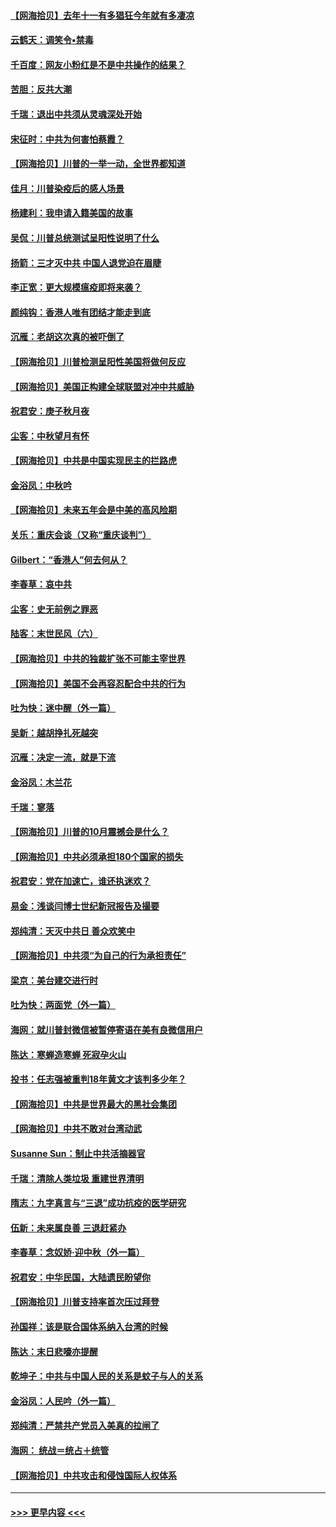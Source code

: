 #### [【网海拾贝】去年十一有多猖狂今年就有多凄凉](../pages/nsc993/n12463649.md?t=10091451) 
#### [云鹤天：调笑令▪禁毒](../pages/nsc993/n12462975.md?t=10091451) 
#### [千百度：网友小粉红是不是中共操作的结果？](../pages/nsc993/n12461025.md?t=10091451) 
#### [苦胆：反共大潮](../pages/nsc993/n12459469.md?t=10091451) 
#### [千瑞：退出中共须从灵魂深处开始](../pages/nsc993/n12459437.md?t=10091451) 
#### [宋征时：中共为何害怕蔡霞？](../pages/nsc993/n12459097.md?t=10091451) 
#### [【网海拾贝】川普的一举一动，全世界都知道](../pages/nsc993/n12458825.md?t=10091451) 
#### [佳月：川普染疫后的感人场景](../pages/nsc993/n12456994.md?t=10091451) 
#### [杨建利：我申请入籍美国的故事](../pages/nsc993/n12455635.md?t=10091451) 
#### [吴侃：川普总统测试呈阳性说明了什么](../pages/nsc993/n12451869.md?t=10091451) 
#### [扬箭：三才灭中共 中国人退党迫在眉睫](../pages/nsc993/n12451842.md?t=10091451) 
#### [李正宽：更大规模瘟疫即将来袭？](../pages/nsc993/n12451455.md?t=10091451) 
#### [颜纯钩：香港人唯有团结才能走到底](../pages/nsc993/n12450870.md?t=10091451) 
#### [沉雁：老胡这次真的被吓倒了](../pages/nsc993/n12449796.md?t=10091451) 
#### [【网海拾贝】川普检测呈阳性美国将做何反应](../pages/nsc993/n12449042.md?t=10091451) 
#### [【网海拾贝】美国正构建全球联盟对冲中共威胁](../pages/nsc993/n12446580.md?t=10091451) 
#### [祝君安：庚子秋月夜](../pages/nsc993/n12445870.md?t=10091451) 
#### [尘客：中秋望月有怀](../pages/nsc993/n12444632.md?t=10091451) 
#### [【网海拾贝】中共是中国实现民主的拦路虎](../pages/nsc993/n12443573.md?t=10091451) 
#### [金浴凤：中秋吟](../pages/nsc993/n12441773.md?t=10091451) 
#### [【网海拾贝】未来五年会是中美的高风险期](../pages/nsc993/n12440760.md?t=10091451) 
#### [关乐：重庆会谈（又称“重庆谈判”）](../pages/nsc993/n12437525.md?t=10091451) 
#### [Gilbert：“香港人”何去何从？](../pages/nsc993/n12435894.md?t=10091451) 
#### [李春草：哀中共](../pages/nsc993/n12435874.md?t=10091451) 
#### [尘客：史无前例之罪恶](../pages/nsc993/n12435762.md?t=10091451) 
#### [陆客：末世民风（六）](../pages/nsc993/n12435354.md?t=10091451) 
#### [【网海拾贝】中共的独裁扩张不可能主宰世界](../pages/nsc993/n12435151.md?t=10091451) 
#### [【网海拾贝】美国不会再容忍配合中共的行为](../pages/nsc993/n12433808.md?t=10091451) 
#### [吐为快：迷中醒（外一篇）](../pages/nsc993/n12433585.md?t=10091451) 
#### [吴新：越胡挣扎死越突](../pages/nsc993/n12433562.md?t=10091451) 
#### [沉雁：决定一流，就是下流](../pages/nsc993/n12432128.md?t=10091451) 
#### [金浴凤：木兰花](../pages/nsc993/n12432124.md?t=10091451) 
#### [千瑞：寥落](../pages/nsc993/n12432071.md?t=10091451) 
#### [【网海拾贝】川普的10月震撼会是什么？](../pages/nsc993/n12431624.md?t=10091451) 
#### [【网海拾贝】中共必须承担180个国家的损失](../pages/nsc993/n12428893.md?t=10091451) 
#### [祝君安：党在加速亡，谁还执迷欢？](../pages/nsc993/n12428652.md?t=10091451) 
#### [易金：浅谈闫博士世纪新冠报告及撮要](../pages/nsc993/n12426822.md?t=10091451) 
#### [郑纯清：天灭中共日 善众欢笑中](../pages/nsc993/n12426784.md?t=10091451) 
#### [【网海拾贝】中共须“为自己的行为承担责任”](../pages/nsc993/n12426067.md?t=10091451) 
#### [梁京：美台建交进行时](../pages/nsc993/n12424066.md?t=10091451) 
#### [吐为快：两面党（外一篇）](../pages/nsc993/n12424043.md?t=10091451) 
#### [海网：就川普封微信被暂停寄语在美有良微信用户](../pages/nsc993/n12424021.md?t=10091451) 
#### [陈达：寒蝉造寒蝉 死寂孕火山](../pages/nsc993/n12423958.md?t=10091451) 
#### [投书：任志强被重判18年黄文才该判多少年？](../pages/nsc993/n12423672.md?t=10091451) 
#### [【网海拾贝】中共是世界最大的黑社会集团](../pages/nsc993/n12423543.md?t=10091451) 
#### [【网海拾贝】中共不敢对台湾动武](../pages/nsc993/n12421418.md?t=10091451) 
#### [Susanne Sun：制止中共活摘器官](../pages/nsc993/n12419654.md?t=10091451) 
#### [千瑞：清除人类垃圾 重建世界清明](../pages/nsc993/n12419414.md?t=10091451) 
#### [隋志：九字真言与“三退”成功抗疫的医学研究](../pages/nsc993/n12419248.md?t=10091451) 
#### [伍新：未来属良善 三退赶紧办](../pages/nsc993/n12418496.md?t=10091451) 
#### [李春草：念奴娇·迎中秋（外一篇）](../pages/nsc993/n12418465.md?t=10091451) 
#### [祝君安：中华民国，大陆遗民盼望你](../pages/nsc993/n12418089.md?t=10091451) 
#### [【网海拾贝】川普支持率首次压过拜登](../pages/nsc993/n12418050.md?t=10091451) 
#### [孙国祥：该是联合国体系纳入台湾的时候](../pages/nsc993/n12417369.md?t=10091451) 
#### [陈达：末日悲嚎亦提醒](../pages/nsc993/n12416736.md?t=10091451) 
#### [乾坤子：中共与中国人民的关系是蚊子与人的关系](../pages/nsc993/n12416632.md?t=10091451) 
#### [金浴凤：人民吟（外一篇）](../pages/nsc993/n12416567.md?t=10091451) 
#### [郑纯清：严禁共产党员入美真的拉闸了](../pages/nsc993/n12416550.md?t=10091451) 
#### [海网： 统战＝统占＋统管](../pages/nsc993/n12416404.md?t=10091451) 
#### [【网海拾贝】中共攻击和侵蚀国际人权体系](../pages/nsc993/n12416250.md?t=10091451) 

----
#### [ >>> 更早内容 <<< ](../indexes/nsc993-earlier.md)

